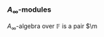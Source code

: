 ### $A_\infty$-modules
$A_\infty$-algebra over $\mathbb{F}$ is a pair $\m
<!--stackedit_data:
eyJoaXN0b3J5IjpbLTE2NDk3NjYyODAsNzMwOTk4MTE2XX0=
-->